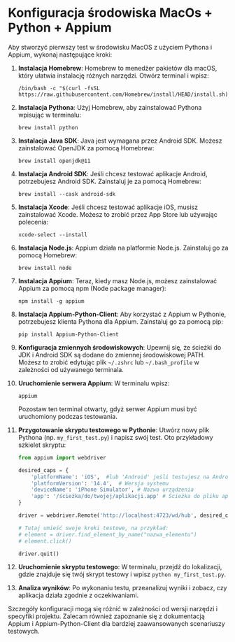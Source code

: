 # Konfiguracja środowiska MacOs + Python + Appium

Aby stworzyć pierwszy test w środowisku MacOS z użyciem Pythona i Appium, wykonaj następujące kroki:

1. **Instalacja Homebrew**: Homebrew to menedżer pakietów dla macOS, który ułatwia instalację różnych narzędzi. Otwórz terminal i wpisz:
   ```
   /bin/bash -c "$(curl -fsSL https://raw.githubusercontent.com/Homebrew/install/HEAD/install.sh)"
   ```

2. **Instalacja Pythona**: Użyj Homebrew, aby zainstalować Pythona wpisując w terminalu:
   ```
   brew install python
   ```

3. **Instalacja Java SDK**: Java jest wymagana przez Android SDK. Możesz zainstalować OpenJDK za pomocą Homebrew:
   ```
   brew install openjdk@11
   ```

4. **Instalacja Android SDK**: Jeśli chcesz testować aplikacje Android, potrzebujesz Android SDK. Zainstaluj je za pomocą Homebrew:
   ```
   brew install --cask android-sdk
   ```

5. **Instalacja Xcode**: Jeśli chcesz testować aplikacje iOS, musisz zainstalować Xcode. Możesz to zrobić przez App Store lub używając polecenia:
   ```
   xcode-select --install
   ```

6. **Instalacja Node.js**: Appium działa na platformie Node.js. Zainstaluj go za pomocą Homebrew:
   ```
   brew install node
   ```

7. **Instalacja Appium**: Teraz, kiedy masz Node.js, możesz zainstalować Appium za pomocą npm (Node package manager):
   ```
   npm install -g appium
   ```

8. **Instalacja Appium-Python-Client**: Aby korzystać z Appium w Pythonie, potrzebujesz klienta Pythona dla Appium. Zainstaluj go za pomocą pip:
   ```
   pip install Appium-Python-Client
   ```

9. **Konfiguracja zmiennych środowiskowych**: Upewnij się, że ścieżki do JDK i Android SDK są dodane do zmiennej środowiskowej PATH. Możesz to zrobić edytując plik `~/.zshrc` lub `~/.bash_profile` w zależności od używanego terminala.

10. **Uruchomienie serwera Appium**: W terminalu wpisz:
    ```
    appium
    ```
    Pozostaw ten terminal otwarty, gdyż serwer Appium musi być uruchomiony podczas testowania.

11. **Przygotowanie skryptu testowego w Pythonie**: Utwórz nowy plik Pythona (np. `my_first_test.py`) i napisz swój test. Oto przykładowy szkielet skryptu:

    ```python
    from appium import webdriver

    desired_caps = {
        'platformName': 'iOS',  #lub 'Android' jeśli testujesz na Androidzie
        'platformVersion': '14.4',  # Wersja systemu
        'deviceName': 'iPhone Simulator', # Nazwa urządzenia
        'app': '/ścieżka/do/twojej/aplikacji.app' # Ścieżka do pliku aplikacji
    }

    driver = webdriver.Remote('http://localhost:4723/wd/hub', desired_caps)

    # Tutaj umieść swoje kroki testowe, na przykład:
    # element = driver.find_element_by_name("nazwa_elementu")
    # element.click()

    driver.quit()
    ```

12. **Uruchomienie skryptu testowego**: W terminalu, przejdź do lokalizacji, gdzie znajduje się twój skrypt testowy i wpisz `python my_first_test.py`.

13. **Analiza wyników**: Po wykonaniu testu, przeanalizuj wyniki i zobacz, czy aplikacja działa zgodnie z oczekiwaniami.

Szczegóły konfiguracji mogą się różnić w zależności od wersji narzędzi i specyfiki projektu. Zalecam również zapoznanie się z dokumentacją Appium i Appium-Python-Client dla bardziej zaawansowanych scenariuszy testowych.